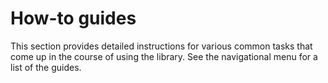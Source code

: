 # How-to guides

This section provides detailed instructions for various common tasks that come up in the course of
using the library.  See the navigational menu for a list of the guides.
